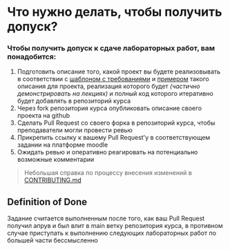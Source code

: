 # Что нужно делать, чтобы получить допуск?

### Чтобы получить допуск к сдаче лабораторных работ, вам понадобится:

1. Подготовить описание того, какой проект вы будете реализовывать в соответствии с [шаблоном с требованиями](template.md) и [примером](Viktor-Reshetov.md) такого описания для проекта, реализация которого будет _(частично демонстрировать на лекциях)_ и полный код которого итеративно будет добавлять в репозиторий курса
2. Через fork репозитория курса опубликовать описание своего проекта на github
3. Сделать Pull Request со своего форка в репозиторий курса, чтобы преподаватели могли провести ревью
4. Прикрепить ссылку к вашему Pull Request'у в соответствующем задании на платформе moodle
5. Ожидать ревью и оперативно реагировать на потенциально возможные комментарии

> Небольшая справка по процессу внесения изменений в [CONTRIBUTING.md](../CONTRIBUTING.md)

## Definition of Done

Задание считается выполненным после того, как ваш Pull Request получил апрув и был влит в main ветку репозитория курса, в противном случае приступать к выполнению следующих лабораторных работ по большей части бессмысленно
